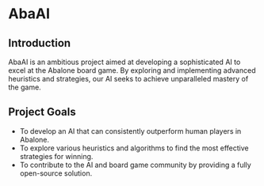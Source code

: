 # AbaAI

## Introduction
AbaAI is an ambitious project aimed at developing a sophisticated AI to excel at the Abalone board game. By exploring and implementing advanced heuristics and strategies, our AI seeks to achieve unparalleled mastery of the game.

## Project Goals
- To develop an AI that can consistently outperform human players in Abalone.
- To explore various heuristics and algorithms to find the most effective strategies for winning.
- To contribute to the AI and board game community by providing a fully open-source solution.
